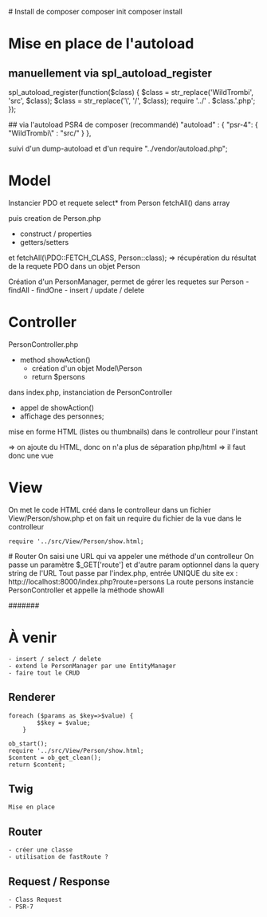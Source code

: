 # Install de composer
composer init
composer install

# Mise en place de l'autoload 
## manuellement via spl_autoload_register
spl_autoload_register(function($class) {
    $class = str_replace('WildTrombi', 'src', $class);
    $class = str_replace('\\', '/', $class);
    require '../' . $class.'.php';
});

## via l'autoload PSR4 de composer (recommandé)
    "autoload" : {
        "psr-4": {
            "WildTrombi\\" : "src/"
        }
    },
    
suivi d'un dump-autoload
et d'un require "../vendor/autoload.php";   


# Model

Instancier PDO et requete select* from Person
fetchAll() dans array

puis creation de
Person.php 
- construct / properties
- getters/setters

et fetchAll(\PDO::FETCH_CLASS, Person::class);
=> récupération du résultat de la requete PDO dans un objet Person

Création d'un PersonManager, permet de gérer les requetes sur Person
    - findAll
    - findOne
    - insert / update / delete


# Controller 
PersonController.php
- method showAction()
    - création d'un objet Model\Person
    - return $persons
    
dans index.php, instanciation de PersonController
- appel de showAction()
- affichage des personnes;

mise en forme HTML (listes ou thumbnails) dans le controlleur pour l'instant
    
=> on ajoute du HTML, donc on n'a plus de séparation php/html => il faut donc une vue

# View

On met le code HTML créé dans le controlleur dans un fichier View/Person/show.php
et on fait un require du fichier de la vue dans le controlleur

    require '../src/View/Person/show.html;

# Router
    On saisi une URL qui va appeler une méthode d'un controlleur
    On passe un paramètre $_GET['route'] et d'autre param optionnel dans la query string de l'URL
    Tout passe par l'index.php, entrée UNIQUE du site
    ex : http://localhost:8000/index.php?route=persons
    La route persons instancie PersonController et appelle la méthode showAll

####### 

# À venir 

    - insert / select / delete 
    - extend le PersonManager par une EntityManager
    - faire tout le CRUD
## Renderer 
    foreach ($params as $key=>$value) {
            $$key = $value;
        }

    ob_start();
    require '../src/View/Person/show.html;
    $content = ob_get_clean();
    return $content;
    
## Twig
    Mise en place
    
## Router 
    - créer une classe
    - utilisation de fastRoute ?
## Request / Response
    - Class Request
    - PSR-7

